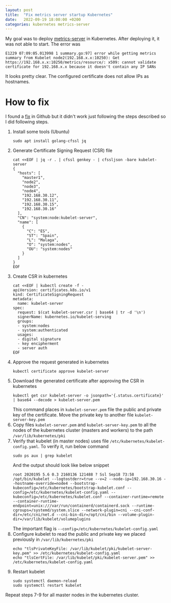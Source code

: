 ```yaml
---
layout: post
title:  "Fix metrics server startup Kubernetes"
date:   2022-09-19 18:00:00 +0200
categories: kubernetes metrics-server
---
```


My goal was to deploy [metrics-server][metrics-server] in Kubernetes. After deploying it, it was not able to start. The error was
```
E1229 07:09:05.013998 1 summary.go:97] error while getting metrics summary from Kubelet node2(192.168.x.x:10250): Get https://192.168.x.x:10250/metrics/resource/: x509: cannot validate certificate for 192.168.x.x because it doesn't contain any IP SANs
```

It looks pretty clear. The configured certificate does not allow IPs as hostnames.

# How to fix

I found a [fix][fix-url] in Github but it didn't work just following the steps described so I did following steps.

1. Install some tools (Ubuntu)
    ```
    sudo apt install golang-cfssl jq
    ```
2. Generate Certificate Signing Request (CSR) file
    ```
    cat <<EOF | jq -r . | cfssl genkey - | cfssljson -bare kubelet-server
    {
      "hosts": [
        "master1",
        "node2",
        "node3",
        "node4",
        "192.168.30.12",
        "192.168.30.11",
        "192.168.30.15",
        "192.168.30.16"
      ],
      "CN": "system:node:kubelet-server",
      "name": [
        {
          "C": "ES",
          "ST": "Spain",
          "L": "Malaga",
          "O": "system:nodes",
          "OU": "system:nodes"
        }
      ]
    }
    EOF
    ```
3. Create CSR in kubernetes
    ```
    cat <<EOF | kubectl create -f -
    apiVersion: certificates.k8s.io/v1
    kind: CertificateSigningRequest
    metadata:
      name: kubelet-server
    spec:
      request: $(cat kubelet-server.csr | base64 | tr -d '\n')
      signerName: kubernetes.io/kubelet-serving
      groups:
      - system:nodes
      - system:authenticated
      usages:
      - digital signature
      - key encipherment
      - server auth
    EOF
    ```
4. Approve the request generated in kubernetes
    ```
    kubectl certificate approve kubelet-server
    ```
5. Download the generated certificate after approving the CSR in kubernetes
    ```
    kubectl get csr kubelet-server -o jsonpath='{.status.certificate}' | base64 --decode > kubelet-server.pem
    ```
    This command places in ```kubelet-server.pem``` file the public and private key of the certificate. Move the private key to another file ```kubelet-server-key.pem```
6. Copy files ```kubelet-server.pem``` and ```kubelet-server-key.pem``` to all the nodes of the kubernetes cluster (masters and workers) to the path ```/var/lib/kubernetes/pki```
7. Verify that kubelet (in master nodes) uses file ```/etc/kubernetes/kubelet-config.yaml```. To verify it, run below command
    ```
    sudo ps aux | grep kubelet
    ```
    And the output should look like below snippet
    ```
    root 2020195 5.6 0.3 2160136 121488 ? Ssl Sep18 73:58 /opt/bin/kubelet --logtostderr=true --v=2 --node-ip=192.168.30.16 --hostname-override=node4 --bootstrap-kubeconfig=/etc/kubernetes/bootstrap-kubelet.conf --config=/etc/kubernetes/kubelet-config.yaml --kubeconfig=/etc/kubernetes/kubelet.conf --container-runtime=remote --container-runtime-endpoint=unix:///var/run/containerd/containerd.sock --runtime-cgroups=/systemd/system.slice --network-plugin=cni --cni-conf-dir=/etc/cni/net.d --cni-bin-dir=/opt/cni/bin --volume-plugin-dir=/var/lib/kubelet/volumeplugins
    ```
    The important flag is ```--config=/etc/kubernetes/kubelet-config.yaml```
8. Configure kubelet to read the public and private key we placed previously in ```/var/lib/kubernetes/pki```
    ```
    echo "tlsPrivateKeyFile: /var/lib/kubelet/pki/kubelet-server-key.pem" >> /etc/kubernetes/kubelet-config.yaml
    echo "tlsCertFile: /var/lib/kubelet/pki/kubelet-server.pem" >> /etc/kubernetes/kubelet-config.yaml
    ```
9. Restart kubelet
    ```
    sudo systemctl daemon-reload
    sudo systemctl restart kubelet
    ```

Repeat steps 7-9 for all master nodes in the kubernetes cluster.

[metrics-server]: https://github.com/kubernetes-sigs/metrics-server
[fix-url]: https://github.com/kubernetes-sigs/metrics-server/issues/146#issuecomment-459239615